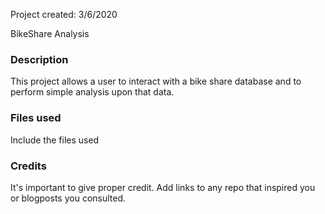 Project created: 3/6/2020

BikeShare Analysis

### Description
This project allows a user to interact with a bike share database and to perform simple analysis upon that data.

### Files used
Include the files used

### Credits
It's important to give proper credit. Add links to any repo that inspired you or blogposts you consulted.
